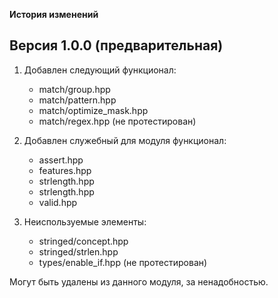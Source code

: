 
**История изменений**  

**Версия 1.0.0 (предварительная)**  
----------------------------------

1) Добавлен следующий функционал:  
    - match/group.hpp  
    - match/pattern.hpp  
    - match/optimize_mask.hpp  
    - match/regex.hpp (не протестирован) 

2) Добавлен служебный для модуля функционал:  
    - assert.hpp  
    - features.hpp  
    - strlength.hpp  
    - strlength.hpp  
    - valid.hpp  

3) Неиспользуемые элементы:  
    - stringed/concept.hpp  
    - stringed/strlen.hpp  
    - types/enable_if.hpp (не протестирован) 

Могут быть удалены из данного модуля, за ненадобностью.  

